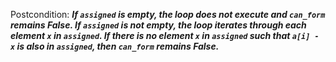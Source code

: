 Postcondition: ***If `assigned` is empty, the loop does not execute and `can_form` remains False. If `assigned` is not empty, the loop iterates through each element `x` in `assigned`. If there is no element `x` in `assigned` such that `a[i] - x` is also in `assigned`, then `can_form` remains False.***